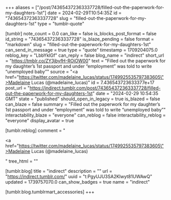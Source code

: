 +++
aliases = ["/post/743654372363337728/filled-out-the-paperwork-for-my-daughters-1st"]
date = 2024-02-29T10:54:35Z
id = "743654372363337728"
slug = "filled-out-the-paperwork-for-my-daughters-1st"
type = "tumblr-quote"

[tumblr]
note_count = 0.0
can_like = false
is_blocks_post_format = false
id_string = "743654372363337728"
is_blaze_pending = false
format = "markdown"
slug = "filled-out-the-paperwork-for-my-daughters-1st"
can_send_in_message = true
type = "quote"
timestamp = 1709204075.0
reblog_key = "LbbYklGf"
can_reply = false
blog_name = "indirect"
short_url = "https://tmblr.co/ZY3jbyfH-ROiOW00"
text = "Filled out the paperwork for my daughter’s 1st passport and under “employment” was told to write “unemployed baby”"
source = "<a href=\"https://twitter.com/madelaine_lucas/status/1749925535797383605\">Madelaine Lucas (@madelaine_lucas)</a>"
id = 7.436543723633377e+17
post_url = "https://indirect.tumblr.com/post/743654372363337728/filled-out-the-paperwork-for-my-daughters-1st"
date = "2024-02-29 10:54:35 GMT"
state = "published"
should_open_in_legacy = true
is_blazed = false
can_blaze = false
summary = "Filled out the paperwork for my daughter’s 1st passport and under “employment” was told to write “unemployed baby”"
interactability_blaze = "everyone"
can_reblog = false
interactability_reblog = "everyone"
display_avatar = true

[tumblr.reblog]
comment = "<p><a href=\"https://twitter.com/madelaine_lucas/status/1749925535797383605\">Madelaine Lucas (@madelaine_lucas)</a></p>"
tree_html = ""

[tumblr.blog]
title = "indirect"
description = ""
url = "https://indirect.tumblr.com/"
uuid = "t:PgyUJU3SA2Klwyt81UWAwQ"
updated = 1739757070.0
can_show_badges = true
name = "indirect"

[tumblr.blog.tumblrmart_accessories]
+++
